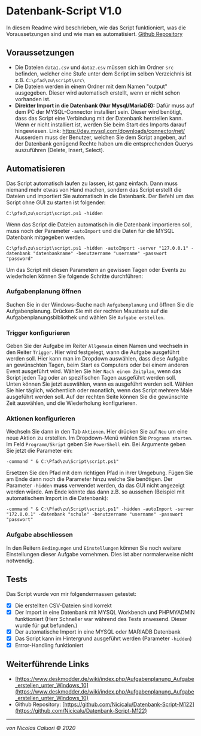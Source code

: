 # Datenbank-Script V1.0

In diesem Readme wird beschrieben, wie das Script funktioniert, was die Voraussetzungen sind und wie man es automatisiert.
[Github Repository](https://github.com/Nicicalu/Datenbank-Script-M122)


## Voraussetzungen

 - Die Dateien `data1.csv` und `data2.csv` müssen sich im Ordner `src` befinden, welcher eine Stufe unter dem Script im selben Verzeichnis ist z.B. `C:\pfad\zu\script\src\`
 - Die Dateien werden in einem Ordner mit dem Namen "output" ausgegeben. Dieser wird automatisch erstellt, wenn er nicht schon vorhanden ist.
 - **Direkter Import in die Datenbank (Nur Mysql/MariaDB):** Dafür muss auf dem PC der MYSQL-Connector installiert sein. Dieser wird benötigt, dass das Script eine Verbindung mit der Datenbank herstellen kann. Wenn er nicht installiert ist, werden Sie beim Start des Imports darauf hingewiesen. Link: https://dev.mysql.com/downloads/connector/net/
Ausserdem muss der Benutzer, welchen Sie dem Script angeben, auf der Datenbank genügend Rechte haben um die entsprechenden Querys auszuführen (Delete, Insert, Select).
## Automatisieren
Das Script automatisch laufen zu lassen, ist ganz einfach. Dann muss niemand mehr etwas von Hand machen, sondern das Script erstellt die Dateien und importiert Sie automatisch in die Datenbank. 
Der Befehl um das Script ohne GUI zu starten ist folgender:

    C:\pfad\zu\script\script.ps1 -hidden
Wenn das Script die Dateien automatisch in die Datenbank importieren soll, muss noch der Parameter `-autoImport` und die Daten für die MYSQL Datenbank mitgegeben werden.

    C:\pfad\zu\script\script.ps1 -hidden -autoImport -server "127.0.0.1" -datenbank "datenbankname" -benutzername "username" -passwort "password"
Um das Script mit diesen Parametern an gewissen Tagen oder Events zu wiederholen können Sie folgende Schritte durchführen:

### Aufgabenplanung öffnen
Suchen Sie in der Windows-Suche nach `Aufgabenplanung` und öffnen Sie die Aufgabenplanung. 
Drücken Sie mit der rechten Maustaste auf die Aufgabenplanungsbibliothek und wählen Sie `Aufgabe erstellen`.
### Trigger konfigurieren
Geben Sie der Aufgabe im Reiter `Allgemein` einen Namen und wechseln in den Reiter `Trigger`.
Hier wird festgelegt, wann die Aufgabe ausgeführt werden soll. Hier kann man im Dropdown auswählen, dass diese Aufgabe an gewünschten Tagen, beim Start es Computers oder bei einem anderen Event ausgeführt wird. Wählen Sie hier `Nach einem Zeitplan`, wenn das Script jeden Tag oder an spezifischen Tagen ausgeführt werden soll.  
Unten können Sie jetzt auswählen, wann es ausgeführt werden soll. Wählen Sie hier täglich, wöchentlich oder monatlich, wenn das Script mehrere Male ausgeführt werden soll. Auf der rechten Seite können Sie die gewünschte Zeit auswählen, und die Wiederholung konfigurieren.
### Aktionen konfigurieren
Wechseln Sie dann in den Tab `Aktionen`. Hier drücken Sie auf `Neu` um eine neue Aktion zu erstellen. Im Dropdown-Menü wählen Sie `Programm starten`. Im Feld `Programm/Skript` geben Sie `PowerShell` ein.  Bei Argumente geben Sie jetzt die Parameter ein: 

    -command " & C:\Pfad\zu\Script\script.ps1"
Ersetzen Sie den Pfad mit dem richtigen Pfad in ihrer Umgebung.
Fügen Sie am Ende dann noch die Parameter hinzu welche Sie benötigen. Der Parameter `-hidden` **muss** verwendet werden, da das GUI nicht angezeigt werden würde.
Am Ende könnte das dann z.B. so aussehen (Beispiel mit automatischem Import in die Datenbank):

    -command " & C:\Pfad\zu\Script\script.ps1" -hidden -autoImport -server "172.0.0.1" -datenbank "schule" -benutzername "username" -passwort "passwort"

### Aufgabe abschliessen
In den Reitern `Bedingungen` und `Einstellungen` können Sie noch weitere Einstellungen dieser Aufgabe vornehmen. Dies ist aber normalerweise nicht notwendig.
## Tests
Das Script wurde von mir folgendermassen getestet:
- [x] Die erstellten CSV-Dateien sind korrekt
- [x] Der Import in eine Datenbank mit MYSQL Workbench und PHPMYADMIN funktioniert (Herr Schneller war während des Tests anwesend. Dieser wurde für gut befunden.)
- [x] Der automatische Import in eine MYSQL oder MARIADB Datenbank
- [x] Das Script kann im Hintergrund ausgeführt werden (Parameter `-hidden`)
- [x] Errror-Handling funktioniert

## Weiterführende Links
 - [https://www.deskmodder.de/wiki/index.php/Aufgabenplanung_Aufgabe_erstellen_unter_Windows_10](https://www.deskmodder.de/wiki/index.php/Aufgabenplanung_Aufgabe_erstellen_unter_Windows_10)
 - Github Repository: [https://github.com/Nicicalu/Datenbank-Script-M122](https://github.com/Nicicalu/Datenbank-Script-M122)

***
*von Nicolas Caluori © 2020*
